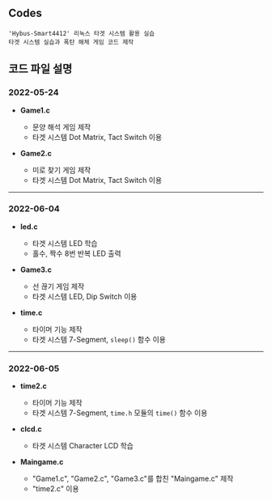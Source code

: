 ## **Codes**

	'Hybus-Smart4412' 리눅스 타겟 시스템 활용 실습
	타겟 시스템 실습과 폭탄 해체 게임 코드 제작

## **코드 파일 설명**

### **2022-05-24**

* **Game1.c**
	* 문양 해석 게임 제작
	* 타겟 시스템 Dot Matrix, Tact Switch 이용

* **Game2.c**
	* 미로 찾기 게임 제작
	* 타겟 시스템 Dot Matrix, Tact Switch 이용

---

### **2022-06-04**

* **led.c**
	* 타겟 시스템 LED 학습
	* 홀수, 짝수 8번 반복 LED 출력

* **Game3.c**
	* 선 끊기 게임 제작
	* 타겟 시스템 LED, Dip Switch 이용

* **time.c**
	* 타이머 기능 제작
	* 타겟 시스템 7-Segment, `sleep()` 함수 이용

---

### **2022-06-05**

* **time2.c**
	* 타이머 기능 제작
	* 타겟 시스템 7-Segment, `time.h` 모듈의 `time()` 함수 이용

* **clcd.c**
	* 타겟 시스템 Character LCD 학습

* **Maingame.c**
	* "Game1.c", "Game2.c", "Game3.c"를 합친 "Maingame.c" 제작
	* "time2.c" 이용